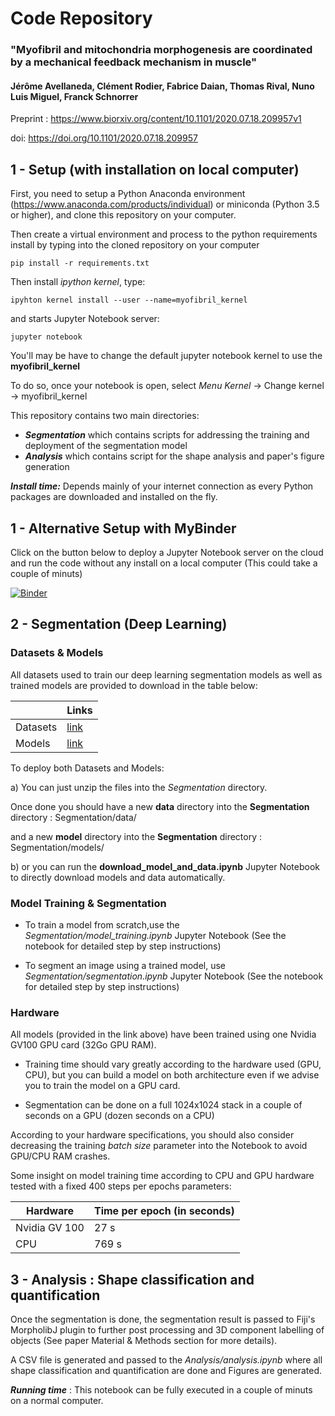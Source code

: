 # Code Repository

### __"Myofibril and mitochondria morphogenesis are coordinated by a mechanical feedback mechanism in muscle"__
#### Jérôme Avellaneda, Clément Rodier, Fabrice Daian, Thomas Rival, Nuno Luis Miguel, Franck Schnorrer

Preprint : https://www.biorxiv.org/content/10.1101/2020.07.18.209957v1

doi: https://doi.org/10.1101/2020.07.18.209957

## 1 - Setup (with installation on local computer)

First, you need to setup a Python Anaconda environment (https://www.anaconda.com/products/individual) or miniconda (Python 3.5 or higher), and clone this repository on your computer.

Then create a virtual environment and process to the python requirements install by typing into the cloned repository on your computer
```
pip install -r requirements.txt
```

Then install _ipython kernel_, type:

```
ipyhton kernel install --user --name=myofibril_kernel
```

and starts Jupyter Notebook server:

```
jupyter notebook
```

You'll may be have to change the default jupyter notebook kernel to use the __myofibril_kernel__ 

To do so, once your notebook is open, select _Menu Kernel_ -> Change kernel -> myofibril_kernel

This repository contains two main directories:
- *__Segmentation__* which contains scripts for addressing the training and deployment of the segmentation model
- *__Analysis__* which contains script for the shape analysis and paper's figure generation

*__Install time:__* Depends mainly of your internet connection as every Python packages are downloaded and installed on the fly.

## 1 - Alternative Setup with  MyBinder

Click on the button below to deploy a Jupyter Notebook server on the cloud and run the code without any install on a local computer (This could take a couple of minuts)

[![Binder](https://mybinder.org/badge_logo.svg)](https://mybinder.org/v2/gh/fabda/Myofibril_paper/master)


## 2 - Segmentation (Deep Learning)

### Datasets & Models

All datasets used to train our deep learning segmentation models as well as trained models are provided to download in the table below:

|                |   Links  |
|----------------|----------|
| Datasets       | [link](https://amubox.univ-amu.fr/s/cwa5KfPLxGWXCm4/download) |
| Models         | [link](https://amubox.univ-amu.fr/s/pBSFKic6qASHyJT/download) |

To deploy both Datasets and Models:

a) You can just unzip the files into the *Segmentation* directory.

Once done you should have a new __data__ directory into the __Segmentation__ directory : Segmentation/data/

and a new __model__ directory into the __Segmentation__ directory : Segmentation/models/

b) or you can run the __download_model_and_data.ipynb__ Jupyter Notebook to directly download models and data automatically.

### Model Training & Segmentation

- To train a model from scratch,use the *Segmentation/model_training.ipynb* Jupyter Notebook (See the notebook for detailed step by step instructions)

- To segment an image using a trained model, use *Segmentation/segmentation.ipynb* Jupyter Notebook (See the notebook for detailed step by step instructions)

### Hardware

All models (provided in the link above) have been trained using one Nvidia GV100 GPU card (32Go GPU RAM). 

- Training time should vary greatly according to the hardware used (GPU, CPU), but you can build a model on both architecture even if we advise you to train the model on a GPU card.

- Segmentation can be done on a full 1024x1024 stack in a couple of seconds on a GPU (dozen seconds on a CPU)

According to your hardware specifications, you should also consider decreasing the training *batch size* parameter into the Notebook to avoid GPU/CPU RAM crashes.

Some insight on model training time according to CPU and GPU hardware tested with a fixed 400 steps per epochs parameters:

|     Hardware        |   Time per epoch (in seconds)  |
|----------------|----------|
| Nvidia GV 100  | 27 s     |
| CPU            | 769 s    |



## 3 - Analysis : Shape classification and quantification

Once the segmentation is done, the segmentation result is passed to Fiji's MorpholibJ plugin to further post processing and 3D component labelling of objects (See paper Material & Methods section for more details).

A CSV file is generated and passed to the *Analysis/analysis.ipynb* where all shape classification and quantification are done and Figures are generated.

*__Running time__* : This notebook can be fully executed in a couple of minuts on a normal computer.



